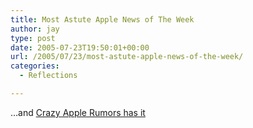 ```yaml
---
title: Most Astute Apple News of The Week
author: jay
type: post
date: 2005-07-23T19:50:01+00:00
url: /2005/07/23/most-astute-apple-news-of-the-week/
categories:
  - Reflections

---
```

…and [Crazy Apple Rumors has it][1]

 [1]: //www.crazyapplerumors.com/archives/000509.html"